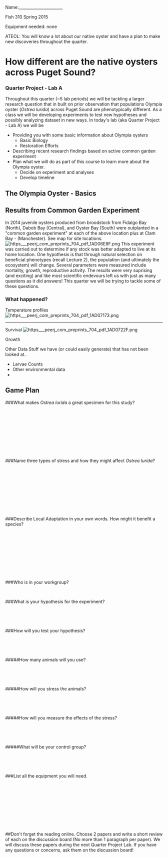 Name:______________________

Fish 310 Spring 2015

Equipment needed: none

ATEOL: You will know a lot about our native oyster and have a plan to make new discoveries throughout the quarter. 

# How different are the native oysters across Puget Sound?
### Quarter Project - Lab A

Throughout this quarter (~5 lab periods) we will be tackling a larger research question that in built on prior observation that populations Olympia oyster (_Ostrea lurida_) across Puget Sound are phenotypically  different. As a class we will be developing experiments to test new hypotheses and possibly analyzing dataset in new ways.  In today's lab (aka Quarter Project - Lab A) we will be     

* Providing you with some basic information about Olympia oysters    
	* Basic Biology	     
	* Restoration Efforts	     
* Describing recent research findings based on active common garden experiment    
* Plan what we will do as part of this course to learn more about the Olympia oyster.    
	* Decide on experiment and analyses    
	* Develop timeline     

## The Olympia Oyster - Basics











## Results from Common Garden Experiment
In 2014 juvenile oysters produced from broodstock from Fidalgo Bay (North), Dabob Bay (Central), and Oyster Bay (South) were outplanted in a "common garden experiment" at each of the above location plus at Clam Bay - (Manchester). See map for site locations.
<img src="http://eagle.fish.washington.edu/cnidarian/skitch/https___peerj_com_preprints_704_pdf_1AD06E8F.png" alt="https___peerj_com_preprints_704_pdf_1AD06E8F.png"/>
This experiment was carried out to determine if any stock was better adapted to live at its home location. One hypothesis is that through natural selection on beneficial phenotypes (recall Lecture 2), the population (and ultimately the ecosystem) will change. Several parameters were measured include mortality, growth, reproductive activity. 
The results were very suprising (and exciting) and like most scientific endevours left us with just as many questions as it did answers! This quarter we will be trying to tackle some of these questions.
### What happened?
Temperature profiles
<img src="http://eagle.fish.washington.edu/cnidarian/skitch/https___peerj_com_preprints_704_pdf_1AD07173.png" alt="https___peerj_com_preprints_704_pdf_1AD07173.png"/>

---

Survival 
<img src="http://eagle.fish.washington.edu/cnidarian/skitch/https___peerj_com_preprints_704_pdf_1AD0722F.png" alt="https___peerj_com_preprints_704_pdf_1AD0722F.png"/>


Growth




Other Data
Stuff we have (or could easily generate) that has not been looked at..
* Larvae Counts
* Other environmental data
* 




## Game Plan

###What makes *Ostrea lurida* a great specimen for this study?
&nbsp;

&nbsp;

&nbsp;

&nbsp;

&nbsp;

&nbsp;

###Name three types of stress and how they might affect *Ostrea lurida*?
&nbsp;

&nbsp;

&nbsp;

&nbsp;

&nbsp;

&nbsp;

###Describe Local Adaptation in your own words. How might it benefit a species?
&nbsp;

&nbsp;

&nbsp;

&nbsp;

&nbsp;

&nbsp;

###Who is in your workgroup?
&nbsp;

&nbsp;

###What is your hypothesis for the experiment?
&nbsp;

&nbsp;

&nbsp;

###How will you test your hypothesis?
&nbsp;

&nbsp;

&nbsp;

#####How many animals will you use?
&nbsp;

&nbsp;

&nbsp;

#####How will you stress the animals?
&nbsp;

&nbsp;

&nbsp;

#####How will you measure the effects of the stress?
&nbsp;

&nbsp;

&nbsp;

#####What will be your control group?
&nbsp;

&nbsp;

&nbsp;

###List all the equipment you will need. 
&nbsp;

&nbsp;

&nbsp;

&nbsp;

&nbsp;

&nbsp;

##Don't forget the reading online. Choose 2 papers and write a short review of each on the discussion board (No more than 1 paragraph per paper). We will discuss these papers during the next Quarter Project Lab. If you have any questions or concerns, ask them on the discussion board!